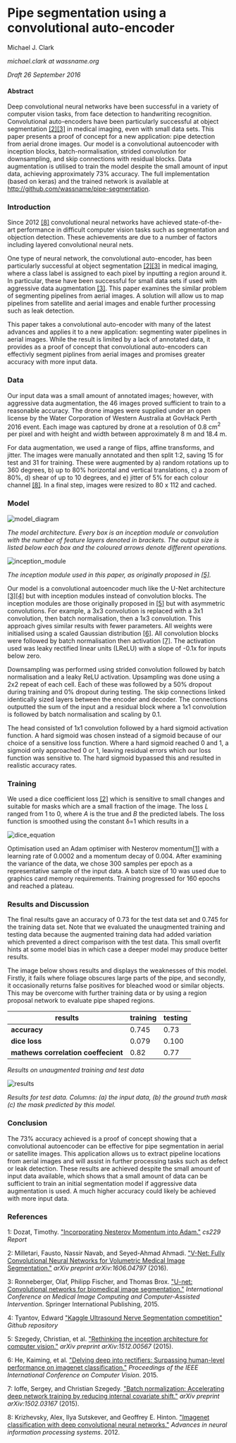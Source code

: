 # Pipe segmentation using a convolutional auto-encoder

Michael J. Clark

*michael.clark at wassname.org*

*Draft 26 September 2016*

#### Abstract

Deep convolutional neural networks have been successful in a variety of computer vision tasks,  from face detection to handwriting recognition. Convolutional auto-encoders have been particularly successful at object segmentation [[2]](#2)[[3]](#3) in medical imaging, even with small data sets. This paper presents a proof of concept for a new application: pipe detection from aerial drone images. Our model is a convolutional autoencoder with inception blocks, batch-normalisation, strided convolution for downsampling, and skip connections with residual blocks. Data augmentation is utilised to train the model despite the small amount of input data, achieving approximately 73% accuracy. The full implementation (based on keras) and the trained network is available at http://github.com/wassname/pipe-segmentation.

### Introduction

Since 2012 [[8]](#8) convolutional neural networks have achieved state-of-the-art performance in difficult computer vision tasks such as segmentation and objection detection. These achievements are due to a number of factors including layered convolutional neural nets.

One type of neural network, the convolutional auto-encoder, has been particularly successful at object segmentation [[2]](#2)[[3]](#3) in medical imaging, where a class label is assigned to each pixel by inputting a region around it. In particular, these have been successful for small data sets if used with aggressive data augmentation [[3]](#3). This paper examines the similar problem of segmenting pipelines from aerial images. A solution will allow us to map pipelines from satellite and aerial images and enable further processing such as leak detection.

This paper takes a convolutional auto-encoder with many of the latest advances and applies it to a new application: segmenting water pipelines in aerial images. While the result is limited by a lack of annotated data, it provides as a proof of concept that convolutional auto-encoders can effectivly segment piplines from aerial images and promises greater accuracy with more input data.

### Data

Our input data was a small amount of annotated images; however, with aggressive data augmentation, the 46 images proved sufficient to train to a reasonable accuracy. The drone images were supplied under an open license by the Water Corporation of Western Australia at GovHack Perth 2016 event. Each image was captured by drone at a resolution of 0.8 cm$^2$ per pixel and with height and width between approximately 8 m and 18.4 m.

For data augmentation, we used a range of flips, affine transforms, and jitter. The images were manually annotated and then split 1:2, saving 15 for test and 31 for training. These were augmented by a) random rotations up to 360 degrees, b) up to 80% horizontal and vertical translations, c) a zoom of 80%, d) shear of up to 10 degrees, and e) jitter of 5% for each colour channel [[8]](#8). In a final step, images were resized to 80 x 112 and cached.

### Model

![model_diagram](images/model_diagram.png)

*The model architecture. Every box is an inception module or convolution with the number of feature layers denoted in brackets. The output size is listed below each box and the coloured arrows denote different operations.*


![inception_module](images/inception_module.png)

*The inception module used in this paper, as originally proposed in [[5]](#5).*

Our model is a convolutional autoencoder much like the U-Net architecture [[3]](#3)[[4]](#4) but with inception modules instead of convolution blocks. The inception modules are those originally proposed in [[5]](#5) but with asymmetric convolutions. For example, a 3x3 convolution is replaced with a 3x1 convolution, then batch normalisation, then a 1x3 convolution. This approach gives similar results with fewer parameters. All weights were initialised using a scaled Gaussian distribution [[6]](#6). All convolution blocks were followed by batch normalisation then activation [[7]](#7). The activation used was leaky rectified linear units (LReLU) with a slope of -0.1x for inputs below zero.

Downsampling was performed using strided convolution followed by batch normalisation and a leaky ReLU activation. Upsampling was done using a 2x2 repeat of each cell. Each of these was followed by a 50% dropout during training and 0% dropout during testing. The skip connections linked identically sized layers between the encoder and decoder. The connections outputted the sum of the input and a residual block where a 1x1 convolution is followed by batch normalisation and scaling by 0.1.

The head consisted of 1x1 convolution followed by a hard sigmoid activation function. A hard sigmoid was chosen instead of a sigmoid because of our choice of a sensitive loss function. Where a hard sigmoid reached 0 and 1, a sigmoid only approached 0 or 1, leaving residual errors which our loss function was sensitive to. The hard sigmoid bypassed this and resulted in realistic accuracy rates.

### Training

We used a dice coefficient loss [[2]](#2) which is sensitive to small changes and suitable for masks which are a small fraction of the image. The loss *L* ranged from 1 to 0, where *A* is the true and *B* the predicted labels. The loss function is smoothed using the constant δ=1 which results in a

![dice_equation](images/dice_equation.png)

Optimisation used an Adam optimiser with Nesterov momentum[[1]](#1) with a learning rate of 0.0002 and a momentum decay of 0.004. After examining the variance of the data, we chose 300 samples per epoch as a representative sample of the input data. A batch size of 10 was used due to graphics card memory requirements. Training progressed for 160 epochs and reached a plateau.

### Results and Discussion

The final results gave an accuracy of 0.73 for the test data set and 0.745 for the training data set. Note that we evaluated the unaugmented training and testing data because the augmented training data had added variation which prevented a direct comparison with the test data. This small overfit hints at some model bias in which case a deeper model may produce better results.

The image below shows results and displays the weaknesses of this model. Firstly, it fails where foliage obscures large parts of the pipe, and secondly, it occasionally returns false positives for bleached wood or similar objects. This may be overcome with further training data or by using a region proposal network to evaluate pipe shaped regions.

|results|training|testing|
|-------|--------|-------|
|**accuracy**|0.745|0.73|
|**dice loss**|0.079|0.100|
|**mathews correlation coeffecient**|0.82|0.77|

*Results on unaugmented training and test data*

![results](images/results4.png)

*Results for test data. Columns: (a) the input data, (b) the ground truth mask (c) the mask predicted by this model.*


### Conclusion

The 73% accuracy achieved is a proof of concept showing that a convolutional autoencoder can be effective for pipe segmentation in aerial or satellite images. This application allows us to extract pipeline locations from aerial images and will assist in further processing tasks such as defect or leak detection. These results are achieved despite the small amount of input data available, which shows that a small amount of data can be sufficient to train an initial segmentation model if aggressive data augmentation is used. A much higher accuracy could likely be achieved with more input data.

### References

<a id="1">1</a>: Dozat, Timothy. ["Incorporating Nesterov Momentum into Adam."](http://cs229.stanford.edu/proj2015/054_report.pdf) *cs229 Report*

<a id="2">2</a>: Milletari, Fausto, Nassir Navab, and Seyed-Ahmad Ahmadi. ["V-Net: Fully Convolutional Neural Networks for Volumetric Medical Image Segmentation."](https://arxiv.org/abs/1606.04797) *arXiv preprint arXiv:1606.04797* (2016).

<a id="3">3</a>: Ronneberger, Olaf, Philipp Fischer, and Thomas Brox. ["U-net: Convolutional networks for biomedical image segmentation."](http://arxiv.org/abs/1505.04597) *International Conference on Medical Image Computing and Computer-Assisted Intervention*. Springer International Publishing, 2015.

<a id="4">4</a>: Tyantov, Edward ["Kaggle Ultrasound Nerve Segmentation competition"](https://github.com/EdwardTyantov/ultrasound-nerve-segmentation) *Github repository*

<a id="5">5</a>: Szegedy, Christian, et al. ["Rethinking the inception architecture for computer vision."](https://arxiv.org/abs/1512.00567) *arXiv preprint arXiv:1512.00567* (2015).

<a id="6">6</a>: He, Kaiming, et al. ["Delving deep into rectifiers: Surpassing human-level performance on imagenet classification."](http://arxiv.org/abs/1502.01852) *Proceedings of the IEEE International Conference on Computer Vision*. 2015.

<a id="7">7</a>: Ioffe, Sergey, and Christian Szegedy. ["Batch normalization: Accelerating deep network training by reducing internal covariate shift."](http://arxiv.org/abs/1502.03167) *arXiv preprint arXiv:1502.03167* (2015).

<a id="8">8</a>: Krizhevsky, Alex, Ilya Sutskever, and Geoffrey E. Hinton. ["Imagenet classification with deep convolutional neural networks."](http://www.cs.toronto.edu/~fritz/absps/imagenet.pdf) *Advances in neural information processing systems*. 2012.
